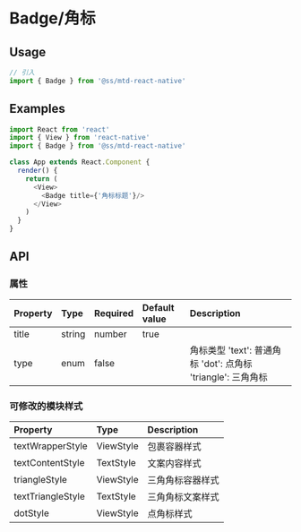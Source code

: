 # Badge/角标

## Usage

```javascript
// 引入
import { Badge } from '@ss/mtd-react-native'
```

## Examples

```javascript
import React from 'react'
import { View } from 'react-native'
import { Badge } from '@ss/mtd-react-native'

class App extends React.Component {
  render() {
    return (
      <View>
        <Badge title={'角标标题'}/>
      </View>
    )
  }
}
```

## API

### 属性
Property | Type | Required | Default value | Description
:--- | :--- | :--- | :--- | :---
title | string|number | true | | 角标中展示的文案
type | enum | false | | 角标类型  'text': 普通角标 'dot': 点角标 'triangle': 三角角标

### 可修改的模块样式
Property | Type | Description
:--- | :--- | :---  
textWrapperStyle | ViewStyle | 包裹容器样式
textContentStyle | TextStyle | 文案内容样式
triangleStyle | ViewStyle | 三角角标容器样式
textTriangleStyle | TextStyle | 三角角标文案样式
dotStyle | ViewStyle | 点角标样式
 

